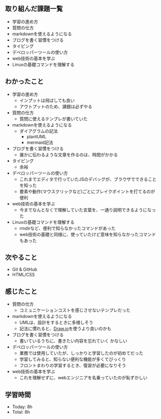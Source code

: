 ## 取り組んだ課題一覧
- 学習の進め方
- 質問の仕方
- markdownを使えるようになる
- ブログを書く習慣をつける
- タイピング
- デベロッパーツールの使い方
- web技術の基本を学ぶ
- Linuxの基礎コマンドを理解する

## わかったこと
- 学習の進め方
  - インプットは飛ばしても良い
  - アウトプットのため、課題は必ずやる
- 質問の仕方
  - 質問に使えるテンプレが書いていた
- markdownを使えるようになる
  - ダイアグラムの記法
    - plantUML
    - mermaid記法
- ブログを書く習慣をつける
  - 誰かに伝わるような文章を作るのは、時間がかかる
- タイピング
  - 余裕
- デベロッパーツールの使い方
  - これまでエディタで行っていたJSのデバッグが、ブラウザでできることを知った
  - 要素や動作(マウスクリックなど)ごとにブレイクポイントを打てるのが便利
- web技術の基本を学ぶ
  - 今までなんとなくで理解していた言葉を、一通り説明できるようになった
- Linuxの基礎コマンドを理解する
  - rmdirなど、便利で知らなかったコマンドがあった
  - web技術の基礎と同様に、使っていたけど意味を知らなかったコマンドもあった

## 次やること
- Git & GitHub
- HTML/CSS

## 感じたこと
- 質問の仕方
  - コミュニケーションコストを感じさせないテンプレだった
- markdownを使えるようになる
  - UMLは、設計をするときに多様しそう
  - 記法に慣れると、[Draw.io](https://www.drawio.com/)を使うより良いのかも
- ブログを書く習慣をつける
  - 書いているうちに、書きたい内容を忘れていく かなしい
- デベロッパーツールの使い方
  - 業務では使用していたが、しっかりと学習したのが初めてだった
  - 学習してみると、知らない便利な機能が多くてびっくり
  - フロントまわりの学習するとき、復習が必要になりそう
- web技術の基本を学ぶ
  - これを理解せずに、webエンジニアを名乗っていたのが恥ずかしい

## 学習時間
- Today: 8h
- Total: 8h
